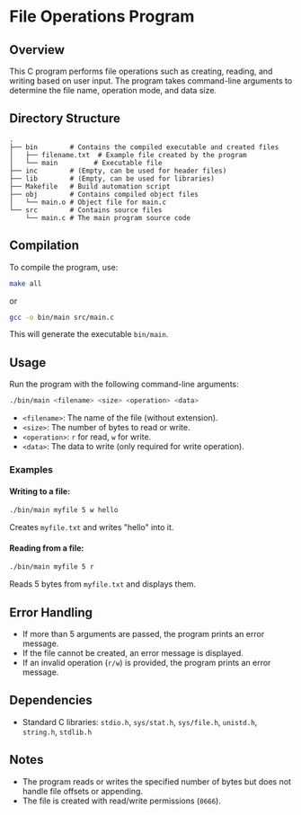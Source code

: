 # File Operations Program

## Overview
This C program performs file operations such as creating, reading, and writing based on user input. The program takes command-line arguments to determine the file name, operation mode, and data size.

## Directory Structure
```
.
├── bin        # Contains the compiled executable and created files
│   ├── filename.txt  # Example file created by the program
│   └── main         # Executable file
├── inc        # (Empty, can be used for header files)
├── lib        # (Empty, can be used for libraries)
├── Makefile   # Build automation script
├── obj        # Contains compiled object files
│   └── main.o # Object file for main.c
└── src        # Contains source files
    └── main.c # The main program source code
```

## Compilation
To compile the program, use:
```sh
make all
```
or
```sh
gcc -o bin/main src/main.c
```
This will generate the executable `bin/main`.

## Usage
Run the program with the following command-line arguments:
```sh
./bin/main <filename> <size> <operation> <data>
```
- `<filename>`: The name of the file (without extension).
- `<size>`: The number of bytes to read or write.
- `<operation>`: `r` for read, `w` for write.
- `<data>`: The data to write (only required for write operation).

### Examples
#### Writing to a file:
```sh
./bin/main myfile 5 w hello
```
Creates `myfile.txt` and writes "hello" into it.

#### Reading from a file:
```sh
./bin/main myfile 5 r
```
Reads 5 bytes from `myfile.txt` and displays them.

## Error Handling
- If more than 5 arguments are passed, the program prints an error message.
- If the file cannot be created, an error message is displayed.
- If an invalid operation (`r/w`) is provided, the program prints an error message.

## Dependencies
- Standard C libraries: `stdio.h`, `sys/stat.h`, `sys/file.h`, `unistd.h`, `string.h`, `stdlib.h`

## Notes
- The program reads or writes the specified number of bytes but does not handle file offsets or appending.
- The file is created with read/write permissions (`0666`).


